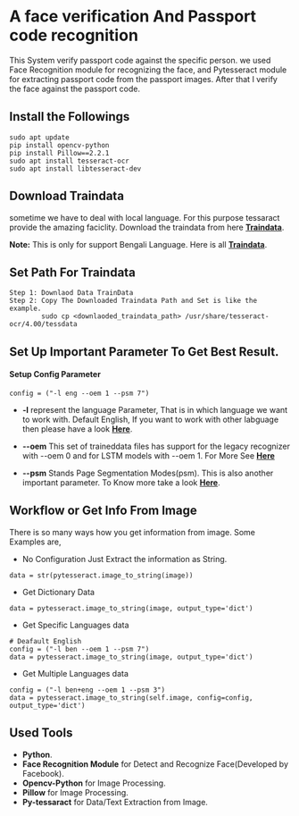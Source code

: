# A face verification And Passport code recognition

This System verify passport code against the specific person. we used Face Recognition module for 
recognizing the face, and Pytesseract module for extracting passport code from the passport images. 
After that I verify the face against the passport code.

## Install the Followings
~~~~
sudo apt update
pip install opencv-python
pip install Pillow==2.2.1
sudo apt install tesseract-ocr
sudo apt install libtesseract-dev
~~~~
## Download Traindata 
sometime we have to deal with local language. For this purpose tessaract provide the amazing faciclity.
Download the traindata from here 
**[Traindata](https://github.com/tesseract-ocr/tessdata/blob/master/script/Bengali.traineddata)**.

**Note:** This is only for support Bengali Language. Here is all **[Traindata](https://github.com/tesseract-ocr/tessdata)**.

## Set Path For Traindata
~~~~
Step 1: Downlaod Data TrainData
Step 2: Copy The Downloaded Traindata Path and Set is like the example.
        sudo cp <downlaoded_traindata_path> /usr/share/tesseract-ocr/4.00/tessdata
~~~~

## Set Up Important Parameter To Get Best Result.
#### Setup Config Parameter
~~~~
config = ("-l eng --oem 1 --psm 7")
~~~~
- **-l** represent the language Parameter, That is in which language we want to work with. Default English,
         If you want to work with other labguage then please have a look **[Here]()**.
         
- **--oem**  This set of traineddata files has support for the legacy recognizer with --oem 0 and 
            for LSTM models with --oem 1. For More See 
            **[Here](https://github.com/tesseract-ocr/tesseract/wiki/Data-Files#data-files-for-version-400-november-29-2016)**

- **--psm** Stands Page Segmentation Modes(psm). This is also another important parameter. To Know more take a look 
            **[Here](https://github.com/tesseract-ocr/tesseract/wiki/Command-Line-Usage)**.
            
## Workflow or Get Info From Image
 There is so many ways how you get information from image. Some Examples are,
 
- No Configuration Just Extract the information as String.
~~~~
data = str(pytesseract.image_to_string(image))
~~~~
- Get Dictionary Data
~~~~
data = pytesseract.image_to_string(image, output_type='dict')
~~~~
- Get Specific Languages data
~~~~
# Deafault English
config = ("-l ben --oem 1 --psm 7")
data = pytesseract.image_to_string(image, output_type='dict')
~~~~

- Get Multiple Languages data
~~~~
config = ("-l ben+eng --oem 1 --psm 3")
data = pytesseract.image_to_string(self.image, config=config, output_type='dict')
~~~~

## Used Tools
- **Python**.
- **Face Recognition Module** for Detect and Recognize Face(Developed by Facebook).
- **Opencv-Python** for Image Processing.
- **Pillow** for Image Processing.
- **Py-tessaract** for Data/Text Extraction from Image.
